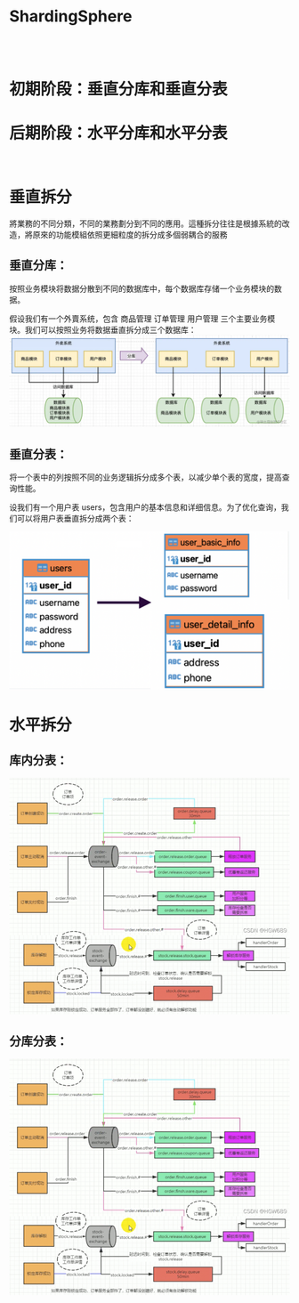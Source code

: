 # ShardingSphere
<br /><br />
# 初期阶段：垂直分库和垂直分表
# 后期阶段：水平分库和水平分表

<br />

# 垂直拆分
將業務的不同分類，不同的業務劃分到不同的應用。這種拆分往往是根據系統的改造，將原來的功能模組依照更細粒度的拆分成多個弱耦合的服務

## 垂直分库：
按照业务模块将数据分散到不同的数据库中，每个数据库存储一个业务模块的数据。

假设我们有一个外賣系统，包含 商品管理 订单管理 用户管理 三个主要业务模块。我们可以按照业务将数据垂直拆分成三个数据库：
![image](https://raw.githubusercontent.com/lzz0826/ShardingSphere/main/images/002.webp)

## 垂直分表：
将一个表中的列按照不同的业务逻辑拆分成多个表，以减少单个表的宽度，提高查询性能。

设我们有一个用户表 users，包含用户的基本信息和详细信息。为了优化查询，我们可以将用户表垂直拆分成两个表：


![image](https://raw.githubusercontent.com/lzz0826/ShardingSphere/main/images/001.png)

# 水平拆分

## 库内分表：
![image](https://github.com/lzz0826/EventualConsistency/blob/main/img/10.png)

## 分库分表：
![image](https://github.com/lzz0826/EventualConsistency/blob/main/img/10.png)


